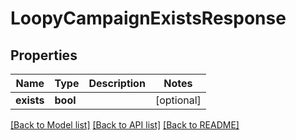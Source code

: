 # LoopyCampaignExistsResponse

## Properties
Name | Type | Description | Notes
------------ | ------------- | ------------- | -------------
**exists** | **bool** |  | [optional] 

[[Back to Model list]](../README.md#documentation-for-models) [[Back to API list]](../README.md#documentation-for-api-endpoints) [[Back to README]](../README.md)



